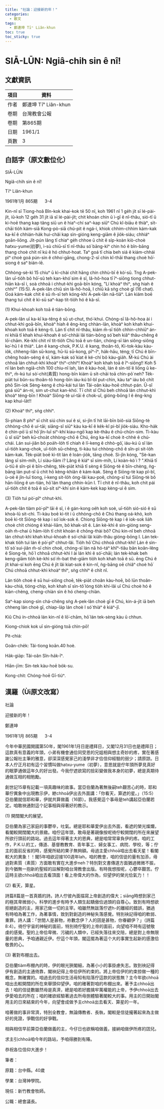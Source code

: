 ```yaml
---
title: "社論：迎接新的年！"
categories:
  - 散文
tags:
  - 鄭連坤 Tīⁿ Liân-khun
toc: true
toc_sticky: true
---
```


# SIĀ-LŪN: Ngiâ-chih sin ê nî!

## 文獻資訊

| 項目 | 資料 |
|---|---|
| 作者 | 鄭連坤 Tīⁿ Liân-khun |
| 卷期 | 台灣教會公報 |
| 卷期 | 第865期 |
| 日期 | 1961/1 |
| 頁數 | 3 |

## 白話字（原文數位化）

SIĀ-LŪN

Ngiâ-chih sin ê nî!

Tīⁿ Liân-khun

1961年1月 865期      3-4

Kin-nî sī Tiong-hoâ Bîn-kok khai-kok tē 50 nî, koh 1961 nî 1 ge̍h ji̍t sī lé-pài-ji̍t, iū-koh 12 ge̍h 31 ji̍t iā sī lé-pài-ji̍t; chit khoán chin ū ì-gī ê nî-thâu, sió-tī ū ki-hoē thang kap tâng siū un ê hiaⁿ-chí saⁿ-kap siūⁿ Chú kî-biāu ê thiàⁿ, si̍t-chāi tio̍h kám-siā Kong-pò-siā chú-pit ê ngá-ì, khiok chhim-chhim kám-kak ka-kī ê chhián-ha̍k hui-châi kap sìn-gióng keng-giām ê jio̍k-siáu; chhiáⁿ goān-liōng. Ji̍t-pún lâng tī chiaⁿ ge̍h chhoe ū chit ê si̍p-koàn kiò-choè hatxu-yume(初夢), ì-sù chiū-sī tī nî-thâu só͘ bāng-kìⁿ chin hó ê bîn-bāng thang choè chi̍t nî kú ê hó chhut-hoat. Taⁿ goá tī chia beh siá ê kiám-chhái pìⁿ choè goá pún-sin ê chho͘-gāng, chong-2-sī chin kî-thāi thang choè hō͘-siong ê saⁿ bián-lē.

Chhòng-sè-kì 15 chiuⁿ ū kì-chài chi̍t hāng chin chhù-bī ê kò͘-sū. Tng A-pek-lân uī-tio̍h bô hō͘-sû teh kan-khó͘ sim ê sî, Iâ-hô-hoa tī īⁿ-siōng tiong chhut-hiān kà-sī i, soà chhoā i chhut-khì goā-bīn kóng, "Lí khoàⁿ thiⁿ, sǹg hiah ê chhiⁿ" (15:5). A-pek-lân chiū sìn Iâ-hô-hoā, I chiū kā sǹg choè gī (16 chat). Goá kám-kak chit ê sū m̄-sī teh kóng-khí A-pek-lân nā-tiāⁿ. Lán kiám boē thang tuì chit ê kì-sū saⁿ-kap tit-tio̍h hó ê kà-sī.

(1) Khui-khoah koh toā ê tián-bōng.

A-pek-lân uī ka-kī ka-têng ê sū ut-chut, thó͘-khuì. Chóng-sī Iâ-hô-hoa ài i chhut-khì goā-bīn, khoàⁿ hiah ê êng-kng chhàn-lān, khoàⁿ koh khah khui-khoah koh toā ê kéng-tì. Lán tī chit nî-thâu, kiám m̄-sī tio̍h chhin-chhiūⁿ án-ni khiā tī khah khui-khoah ê só͘-chhāi lâi tián-bōng só͘ beh kiâⁿ thâu-chêng ê lō͘-chām. Kè-khì chit nî tit-tio̍h Chú toā ê un-tián, chóng-sī lán siông-siông ko͘-hū I ê thiàⁿ. Lán ê kang-chok, P.K.U. ê kang, thoân-tō, Ki-tok-kàu kàu-io̍k, chheng-liân sū-kong, hū-lú sū-kong, pīⁿ-īⁿ, ha̍k-hāu, téng; tī Chú ê bīn-chêng hoán-séng ê sî, kám-kak só͘ kiat ê ké-chí bô kàu-gia̍h. M̄-kú Chú ài chhoā lán chhut-khì khoàⁿ thiⁿ-chhiⁿ! Khoàⁿ koh khah toā ê īⁿ-siōng!! Koh 5 nî lán beh ngiâ-chih 100 chiu-nî lah, lán ê kàu-hoē, lán ê sìn-tô͘ ê liōng ū ke-thiⁿ, m̄-kú tuì sò͘-chit(素質) hong-bīn kiám ū si̍t-chāi toā chìn-pō͘ neh? Te̍k-pia̍t tuì bûn-su thoân-tō hong-bīn iáu-kú bî-bî put-chìn, kàu taⁿ iáu bô chi̍t phō Sin-iok Sèng-keng ê chù-kái tuì lán Tâi-oân kàu-hoē chhut-pán. Ū-sî goá siūⁿ án-ni, sim ut-chut kan-khó͘. Tī chit sî Chú beh chhoā lán chhut-khì khoàⁿ téng-bīn ! Khoàⁿ Siōng-tè uí-tāi ê chok-uî, gióng-bōng I ê êng-kng kap khuì-la̍t!!

(2) Khoàⁿ thiⁿ, sǹg chhiⁿ.

Si-phian 8 phiⁿ sī chi̍t siú chin suí ê si, si-jîn tī hit lāi-bīn biô-siá Siōng-tè chhòng-chō ê uí-tāi; siāng-sî siūⁿ kàu ka-kī ê ke̍k-kî pi-bî jio̍k-siáu. Kho-ha̍k ê chìn-pō͘ ū sî hō͘ jîn-luī siⁿ-khí kiau-ngō͘ kap kè-thâu ê chū-chûn-sim. Tì-kàu ū sî siūⁿ beh kū-choa̍t chhòng-chō ê Chú, ēng ka-kī choè it-chhè ê chú-chái. Lán sui-jiân bô poa̍h-lo̍h tī chiah ê lī-keng ê chhò-gō͘, iáu-kú ū sî lán uī-tio̍h kang-chok, uī-tio̍h sū-chêng, tì-kàu tuì chhòng-chō ê sîn-pì sit-lo̍h kám-kak. Te̍k-pia̍t boē kì-tit lán ê loán-jio̍k, tāng choē. Si-jîn kóng, "Sè-kan lâng sī sím-mi̍h, Lí siàu-liām i? Lâng ê kiáⁿ sī sím-mi̍h, Lí koàn-kò͘ i ? ".Khiā tī ú-tiū ê sîn-pì ê bīn-chêng, te̍k-pia̍t khiā tī sèng ê Siōng-tè ê bīn-chèng, ǹg-bāng lán put-sî ū chit hō kèng-khiân ê kám-kak. Sèng ê Siōng-tè kap pî-bî, ù-oè ê jîn-luī tiong, í-keng sit-lo̍h óng-lâi kau-poê, chóng-sī tuì Siōng-tè bô hān-liōng ê un-tián, hō͘ lán thang chhin-kūn I. Tī chit ê nî-thâu, koh chit pái uī-tio̍h chit ê toā ê sū-si̍t siⁿ-khí sin ê kám-kek kap kèng-uì ê sim.

(3) Tio̍h tuì pò͘-pîⁿ chhut-khì.

A-pek-lân tiàm pò͘-pîⁿ lāi ê sî, i ê gán-kong oe̍h koh soè, uī-tio̍h sió-sió ê sū khoà-lū sit-chì. Tì-kàu boē kì-tit i ū chhòng-chō ê Chú thang oá-khò, koh boē kì-tit Siōng-tè kap i só͘ iok-sok ê. Chiong Siōng-tè kap i ê iok-sok lia̍h choè chi̍t chióng ê khài-liām, bô khak-si̍t ê. Lán kè-khì ê sìn-gióng seng-oa̍h m̄-chai ū hām-lo̍h tī chit khoán ê chōng-thài bô? Chú kin-nî beh chhoā lán chhut-khì khah khui-khoah ê só͘-chāi lâi kia̍h-thâu gióng-bōng I. Lán tek-khak tio̍h tuì lán ê pò͘-pîⁿ chhut-lâi. Tio̍h hō͘ Chú chhoā chhut-khi! Lán ê sìn-tô͘ sò͘ sui-jiân m̄-sī chin choē, chóng-sī lán nā hó-táⁿ khîⁿ-tiâu bān koân-lêng ê Siong-tè, hō͘ I chhoā chhut-khì I ài lán khì ê só͘-chāi; lán tek-khak beh keng-giām tio̍h kè-khì só͘ m̄-bat thé-giām tio̍h koh khah toā ê sū. ēng Chú ê ji̍t khai-sí koh ēng Chú ê ji̍t lâi kiat-sok ê kin-nî, ǹg-bāng oē chiâⁿ choè hō͘ Chú chhoā chhut-khì khoàⁿ thiⁿ, sǹg chhiⁿ ê chi̍t nî.

Lán tio̍h choè ê sū hui-siông choē, te̍k-pia̍t choân kàu-hoē, bô lūn thoân-kàu-chiá, tióng-chip, koh khah sī sìn-tô͘ lóng tio̍h khí-lâi uī Chú choè hó ê kiàn-chèng, cheng-chiàn sìn ê hó cheng-chiàn.

Saⁿ-kap siong-sìn chá-chêng sǹg A-pek-lân choè gī ê Chú, kin-á-ji̍t iā beh chheng lán choè gī, chiap-la̍p lán choè I só͘ thiàⁿ ê kiáⁿ-jî.

Kiû Chú  ín-chhoā lán kin-nî ê lō͘-chām, hō͘ lán tek-sèng kàu ū chhun.

Kiong-chiok kok uī sìn-gióng toā chìn-pō͘!

Pit-chiá:

Goân-che̍k: Tâi-tiong koān.40 hoè.

Ha̍k-gia̍p: Tâi-oân Sîn-ha̍k-īⁿ.

Hiān-jīm: Sin-tek kàu-hoē bo̍k-su.

Kong-chit: Chóng-hoē Gī-tiúⁿ.

## 漢羅（Ùi原文改寫）

社論

迎接新的年！

鄭連坤

1961年1月 865期      3-4

今年中華民國開國第50年，閣1961年1月日是禮拜日，又閣12月31日也是禮拜日；這款真有意義的年頭，小弟有機會通佮同受恩的兄姐相與想主奇妙的疼，實在著感謝公報社主筆的雅意，卻深深感覺家己的淺學非才佮信仰經驗的弱少；請原諒。日本人佇正月初有這个習慣叫做hatxu-yume（初夢），意思就是佇年頭所夢見真好的眠夢通做這年久的好出發。今我佇遮欲寫的撿彩變做我本身的初夢，總是真期待通做互相的相勉勵。

創世記15章有記載一項真趣味的故事。當亞伯蘭為著無後嗣teh艱苦心的時，耶和華佇異象中出現教示伊，紲chhoā伊出去外面講：「你看天，算遮的星。」（15:5）亞伯蘭就信耶和華，伊就共算做義（16節）。我感覺這个事毋是teh講起亞伯蘭若定。咱敢袂通對這个記事相與得著好的教示。

(1) 開闊閣大的展望。

亞伯蘭為家己家庭的事鬱卒，吐氣。總是耶和華愛伊出去外面，看遮的榮光燦爛，看閣較開闊閣大的景緻。咱佇這年頭，敢毋是著親像按呢徛佇較開闊的所在來展望所欲行頭前的路站。過去這年得著主大的恩典，總是咱常常辜負伊的疼。咱的工作，P.K.U.的工，傳道、基督教教育、青年事工、婦女事工、病院、學校，等；佇主的面前反省的時，感覺所結的果子無夠額。毋過主愛chhoā咱出去看天星！看閣較大的異象！！閣5年咱欲迎接100週年lah，咱的教會，咱的信徒的量有加添，毋過對素質（素質）方面敢有實在大進步neh？特別對文書傳道方面猶過微微不振，到今猶無一抱新約聖經的註解對咱台灣教會出版。有時我想按呢，心鬱卒艱苦。佇這時主欲chhoā咱出去看頂面！看上帝偉大的作為，仰望伊的榮光佮氣力！！

(2) 看天，算星。

詩篇8篇是一首真媠的詩。詩人佇彼內面描寫上帝創造的偉大；siāng時想到家己的極其卑微弱小。科學的進步有時予人類生起驕傲佮過頭的自尊心。致到有時想欲拒絕創造的主，用家己做一切的主宰。咱雖然無跋落佇遮h-的離經的錯誤，猶過有時咱為著工作，為著事情，致到對創造的神秘失落感覺。特別袂記得咱的軟弱、重罪。詩人講：「世間人是甚物，祢數念伊？人的囝是甚物，你眷顧伊？」（詩篇8:4）。徛佇宇宙的神秘的面前，特別徛佇聖的上帝的面前，向望咱不時有這號敬虔的感覺。聖的上帝佮卑微、污穢的人類中，已經失落往來交陪，總是對上帝無限量的恩典，予咱通親近伊。佇這个年頭，閣這擺為著這个大的事實生起新的感激佮敬畏的心。

(3) 著對布棚出去。

亞伯蘭tiàm布棚內的時，伊的眼光狹閣細，為著小小的事掛慮失志。致到袂記得伊有創造的主通倚靠，閣袂記得上帝佮伊所約束的。將上帝佮伊的約束掠做一種的概念，無確實的。咱過去的信仰生活毋知有陷落佇這款的狀態無？主今年欲chhoā咱出去較開闊的所在來舉頭仰望伊。咱的確著對咱的布棚出來。著予主chhoā出去！咱的信徒數雖然毋是真濟，總是咱若好膽擒牢萬權能的上帝，予伊chhoā出去伊愛咱去的所在；咱的確欲經驗著過去所毋捌體驗著閣較大的事。用主的日開始閣用主的日來結束的今年，向望會成做予主chhoā出去看天、算星的一年。

咱著做的事非常濟，特別全教會，無論傳教者、長執，閣較是信徒攏著起來為主做好的見證，爭戰信的好爭戰。

相與相信早前算亞伯蘭做義的主，今仔日也欲稱咱做義，接納咱做伊所疼的囝兒。

求主引chhoā咱今年的路站，予咱得勝到有賰。

恭祝各位信仰大進步！

筆者：

原籍：台中縣。40歲

學業：台灣神學院。

現任：新竹教會牧師。

公職：總會議長。
